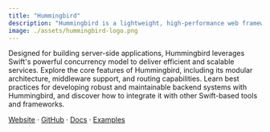 ```yaml
---
title: "Hummingbird"
description: "Hummingbird is a lightweight, high-performance web framework written in Swift."
image: ./assets/hummingbird-logo.png
---
```


Designed for building server-side applications, Hummingbird leverages Swift's powerful concurrency model to deliver efficient and scalable services. Explore the core features of Hummingbird, including its modular architecture, middleware support, and routing capabilities. Learn best practices for developing robust and maintainable backend systems with Hummingbird, and discover how to integrate it with other Swift-based tools and frameworks.

[Website](https://hummingbird.codes) &middot; [GitHub](https://github.com/hummingbird-project/hummingbird) &middot; [Docs](https://docs.hummingbird.codes/2.0/documentation/hummingbird/) &middot; [Examples](https://github.com/hummingbird-project/hummingbird-examples)


